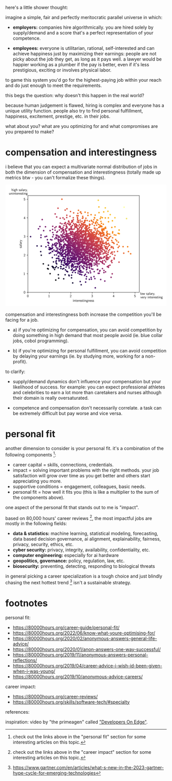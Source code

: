 here's a little shower thought:

imagine a simple, fair and perfectly meritocratic parallel universe in which:

- **employers:** companies hire algorithmically. you are hired solely by supply/demand and a score that's a perfect representation of your competence.

- **employees:** everyone is utilitarian, rational, self-interested and can achieve happiness just by maximizing their earnings: people are not picky about the job they get, as long as it pays well. a lawyer would be happier working as a plumber if the pay is better, even if it's less prestigious, exciting or involves physical labor.

to game this system you'd go for the highest-paying job within your reach and do just enough to meet the requirements.

this begs the question: why doesn't this happen in the real world?

because human judgement is flawed, hiring is complex and everyone has a unique utility function. people also try to find personal fulfillment, happiness, excitement, prestige, etc. in their jobs.

what about you? what are you optimizing for and what compromises are you prepared to make?

# compensation and interestingness

i believe that you can expect a multivariate normal distribution of jobs in both the dimension of compensation and interestingness (totally made up metrics btw - you can't formalize these things).

![](./assets/competition.png)

compensation and interestingness both increase the competition you'll be facing for a job.

- a) if you're optimizing for compensation, you can avoid competition by doing something in high demand that most people avoid (ie. blue collar jobs, cobol programming).

- b) if you're optimizing for personal fulfillment, you can avoid competition by delaying your earnings (ie. by studying more, working for a non-profit).

to clarify:

- supply/demand dynamics don't influence your compensation but your likelihood of success. for example: you can expect professional athletes and celebrities to earn a lot more than caretakers and nurses although their domain is really oversaturated.

- competence and compensation don't necessarily correlate. a task can be extremely difficult but pay worse and vice versa.

# personal fit

another dimension to consider is your personal fit. it's a combination of the following components [^fitdump]:

- career capital = skills, connections, credentials.
- impact = solving important problems with the right methods. your job satisfaction will grow over time as you get better and others start appreciating you more.
- supportive conditions = engagement, colleagues, basic needs.
- personal fit = how well it fits you (this is like a multiplier to the sum of the components above).

one aspect of the personal fit that stands out to me is "impact".

based on 80,000 hours' career reviews [^demanddump], the most impactful jobs are mostly in the following fields:

- **data & statistics:** machine learning, statistical modeling, forecasting, data based decision governance, ai alignment, explainability, fairness, privacy, security, ethics, etc.
- **cyber security:** privacy, integrity, availability, confidentiality, etc.
- **computer engineering:** especially for ai hardware
- **geopolitics, governance:** policy, regulation, law, etc.
- **biosecurity:** preventing, detecting, responding to biological threats

in general picking a career specialization is a tough choice and just blindly chasing the next hottest trend [^gartner] isn't a sustainable strategy.

# footnotes

personal fit:

- https://80000hours.org/career-guide/personal-fit/
- https://80000hours.org/2022/06/know-what-youre-optimising-for/
- https://80000hours.org/2020/02/anonymous-answers-general-life-advice/
- https://80000hours.org/2020/01/anon-answers-one-way-successful/
- https://80000hours.org/2019/11/anonymous-answers-personal-reflections/
- https://80000hours.org/2019/04/career-advice-i-wish-id-been-given-when-i-was-young/
- https://80000hours.org/2019/10/anonymous-advice-careers/

career impact:

- https://80000hours.org/career-reviews/
- https://80000hours.org/skills/software-tech/#specialty

references:

inspiration: video by "the primeagen" called ["Developers On Edge"](https://youtu.be/DOdB1e1xrfU?si=9w5wRToMUhBimeNi&t=828).

[^fitdump]: check out the links above in the "personal fit" section for some interesting articles on this topic.
[^demanddump]: check out the links above in the "career impact" section for some interesting articles on this topic.
[^gartner]: https://www.gartner.com/en/articles/what-s-new-in-the-2023-gartner-hype-cycle-for-emerging-technologies
